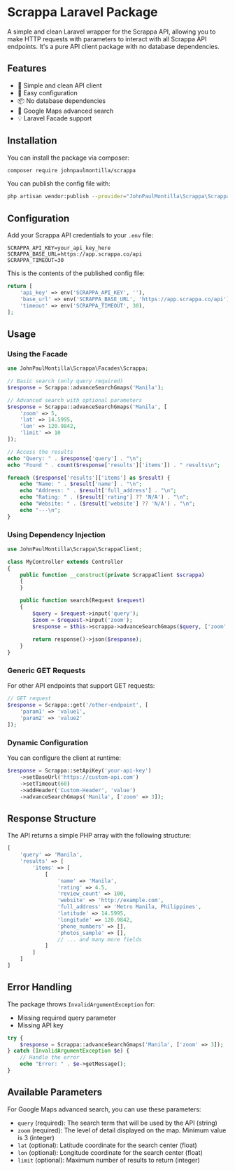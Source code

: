 # Scrappa Laravel Package

A simple and clean Laravel wrapper for the Scrappa API, allowing you to make HTTP requests with parameters to interact with all Scrappa API endpoints. It's a pure API client package with no database dependencies.

## Features

- 🚀 Simple and clean API client
- 🔧 Easy configuration
- 📦 No database dependencies
- 🎯 Google Maps advanced search
- 💡 Laravel Facade support

## Installation

You can install the package via composer:

```bash
composer require johnpaulmontilla/scrappa
```

You can publish the config file with:

```bash
php artisan vendor:publish --provider="JohnPaulMontilla\Scrappa\ScrappaServiceProvider"
```

## Configuration

Add your Scrappa API credentials to your `.env` file:

```env
SCRAPPA_API_KEY=your_api_key_here
SCRAPPA_BASE_URL=https://app.scrappa.co/api
SCRAPPA_TIMEOUT=30
```

This is the contents of the published config file:

```php
return [
    'api_key' => env('SCRAPPA_API_KEY', ''),
    'base_url' => env('SCRAPPA_BASE_URL', 'https://app.scrappa.co/api'),
    'timeout' => env('SCRAPPA_TIMEOUT', 30),
];
```

## Usage

### Using the Facade

```php
use JohnPaulMontilla\Scrappa\Facades\Scrappa;

// Basic search (only query required)
$response = Scrappa::advanceSearchGmaps('Manila');

// Advanced search with optional parameters
$response = Scrappa::advanceSearchGmaps('Manila', [
    'zoom' => 5,
    'lat' => 14.5995,
    'lon' => 120.9842,
    'limit' => 10
]);

// Access the results
echo "Query: " . $response['query'] . "\n";
echo "Found " . count($response['results']['items']) . " results\n";

foreach ($response['results']['items'] as $result) {
    echo "Name: " . $result['name'] . "\n";
    echo "Address: " . $result['full_address'] . "\n";
    echo "Rating: " . ($result['rating'] ?? 'N/A') . "\n";
    echo "Website: " . ($result['website'] ?? 'N/A') . "\n";
    echo "---\n";
}
```

### Using Dependency Injection

```php
use JohnPaulMontilla\Scrappa\ScrappaClient;

class MyController extends Controller
{
    public function __construct(private ScrappaClient $scrappa)
    {
    }

    public function search(Request $request)
    {
        $query = $request->input('query');
        $zoom = $request->input('zoom');
        $response = $this->scrappa->advanceSearchGmaps($query, ['zoom' => $zoom]);
        
        return response()->json($response);
    }
}
```

### Generic GET Requests

For other API endpoints that support GET requests:

```php
// GET request
$response = Scrappa::get('/other-endpoint', [
    'param1' => 'value1',
    'param2' => 'value2'
]);
```

### Dynamic Configuration

You can configure the client at runtime:

```php
$response = Scrappa::setApiKey('your-api-key')
    ->setBaseUrl('https://custom-api.com')
    ->setTimeout(60)
    ->addHeader('Custom-Header', 'value')
    ->advanceSearchGmaps('Manila', ['zoom' => 3]);
```

## Response Structure

The API returns a simple PHP array with the following structure:

```php
[
    'query' => 'Manila',
    'results' => [
        'items' => [
            [
                'name' => 'Manila',
                'rating' => 4.5,
                'review_count' => 100,
                'website' => 'http://example.com',
                'full_address' => 'Metro Manila, Philippines',
                'latitude' => 14.5995,
                'longitude' => 120.9842,
                'phone_numbers' => [],
                'photos_sample' => [],
                // ... and many more fields
            ]
        ]
    ]
]
```

## Error Handling

The package throws `InvalidArgumentException` for:
- Missing required query parameter
- Missing API key

```php
try {
    $response = Scrappa::advanceSearchGmaps('Manila', ['zoom' => 3]);
} catch (InvalidArgumentException $e) {
    // Handle the error
    echo "Error: " . $e->getMessage();
}
```

## Available Parameters

For Google Maps advanced search, you can use these parameters:

- `query` (required): The search term that will be used by the API (string)
- `zoom` (required): The level of detail displayed on the map. Minimum value is 3 (integer)
- `lat` (optional): Latitude coordinate for the search center (float)
- `lon` (optional): Longitude coordinate for the search center (float)  
- `limit` (optional): Maximum number of results to return (integer)

